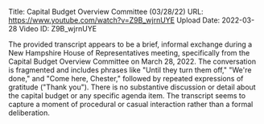 Title: Capital Budget Overview Committee (03/28/22)
URL: https://www.youtube.com/watch?v=Z9B_wjrnUYE
Upload Date: 2022-03-28
Video ID: Z9B_wjrnUYE

The provided transcript appears to be a brief, informal exchange during a New Hampshire House of Representatives meeting, specifically from the Capital Budget Overview Committee on March 28, 2022. The conversation is fragmented and includes phrases like "Until they turn them off," "We're done," and "Come here, Chester," followed by repeated expressions of gratitude ("Thank you"). There is no substantive discussion or detail about the capital budget or any specific agenda item. The transcript seems to capture a moment of procedural or casual interaction rather than a formal deliberation.